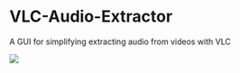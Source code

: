 # VLC-Audio-Extractor
A GUI for simplifying extracting audio from videos with VLC


<img src="https://i.imgur.com/3K9IX0T.png">
